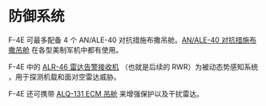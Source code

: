 # 防御系统

F-4E 可最多配备 4 个 AN/ALE-40 对抗措施布撒吊舱。[AN/ALE-40 对抗措施布撒吊舱](./countermeasures.md)
在各型美制军机中都有使用。

F-4E 中的 [ALR-46 雷达告警接收机](radar_warning_receiver.md) （也就是后续的 RWR）为被动态势感知系统
，用于探测机载和面对空雷达威胁。

F-4E 还可携带 [ALQ-131 ECM 吊舱](ecm.md) 来增强保护以及干扰雷达。
